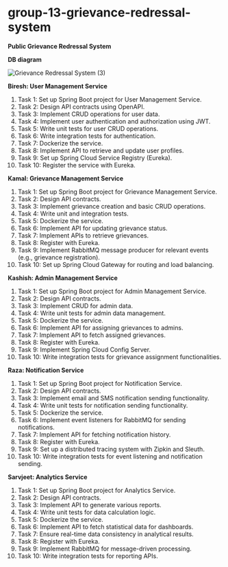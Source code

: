 # group-13-grievance-redressal-system
**Public Grievance Redressal System**

**DB diagram**

![Grievance Redressal System (3)](https://github.com/Scaler-Projects/group-13-grievance-redressal-system/assets/44796715/9ff976e6-18f0-4de3-93a1-9cdd9476d6dc)

**Biresh: User Management Service**
1. Task 1: Set up Spring Boot project for User Management Service.
1. Task 2: Design API contracts using OpenAPI.
1. Task 3: Implement CRUD operations for user data.
1. Task 4: Implement user authentication and authorization using JWT.
1. Task 5: Write unit tests for user CRUD operations.
1. Task 6: Write integration tests for authentication.
1. Task 7: Dockerize the service.
1. Task 8: Implement API to retrieve and update user profiles.
1. Task 9: Set up Spring Cloud Service Registry (Eureka).
1. Task 10: Register the service with Eureka.

**Kamal: Grievance Management Service**
1. Task 1: Set up Spring Boot project for Grievance Management Service.
1. Task 2: Design API contracts.
1. Task 3: Implement grievance creation and basic CRUD operations.
1. Task 4: Write unit and integration tests.
1. Task 5: Dockerize the service.
1. Task 6: Implement API for updating grievance status.
1. Task 7: Implement APIs to retrieve grievances.
1. Task 8: Register with Eureka.
1. Task 9: Implement RabbitMQ message producer for relevant events (e.g., grievance registration).
1. Task 10: Set up Spring Cloud Gateway for routing and load balancing.

**Kashish: Admin Management Service**
1. Task 1: Set up Spring Boot project for Admin Management Service.
1. Task 2: Design API contracts.
1. Task 3: Implement CRUD for admin data.
1. Task 4: Write unit tests for admin data management.
1. Task 5: Dockerize the service.
1. Task 6: Implement API for assigning grievances to admins.
1. Task 7: Implement API to fetch assigned grievances.
1. Task 8: Register with Eureka.
1. Task 9: Implement Spring Cloud Config Server.
1. Task 10: Write integration tests for grievance assignment functionalities.

**Raza: Notification Service**
1. Task 1: Set up Spring Boot project for Notification Service.
1. Task 2: Design API contracts.
1. Task 3: Implement email and SMS notification sending functionality.
1. Task 4: Write unit tests for notification sending functionality.
1. Task 5: Dockerize the service.
1. Task 6: Implement event listeners for RabbitMQ for sending notifications.
1. Task 7: Implement API for fetching notification history.
1. Task 8: Register with Eureka.
1. Task 9: Set up a distributed tracing system with Zipkin and Sleuth.
1. Task 10: Write integration tests for event listening and notification sending.

**Sarvjeet: Analytics Service**
1. Task 1: Set up Spring Boot project for Analytics Service.
1. Task 2: Design API contracts.
1. Task 3: Implement API to generate various reports.
1. Task 4: Write unit tests for data calculation logic.
1. Task 5: Dockerize the service.
1. Task 6: Implement API to fetch statistical data for dashboards.
1. Task 7: Ensure real-time data consistency in analytical results.
1. Task 8: Register with Eureka.
1. Task 9: Implement RabbitMQ for message-driven processing.
1. Task 10: Write integration tests for reporting APIs.

